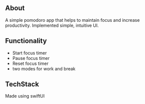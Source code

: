 ## About

A simple pomodoro app that helps to maintain focus and increase productivity. Implemented simple, intuitive UI. 

## Functionality

- Start focus timer
- Pause focus timer
- Reset focus timer
- two modes for work and break

## TechStack

Made using swiftUI
